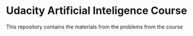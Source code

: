 # Udacity Artificial Inteligence Course
This repository contains the materials from the problems from the course
